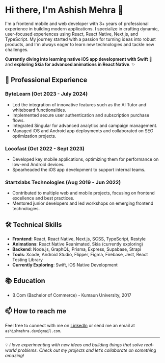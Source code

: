 # Hi there, I'm Ashish Mehra 👋

I'm a frontend mobile and web developer with 3+ years of professional experience in building modern applications. I specialize in crafting dynamic, user-focused experiences using React, React Native, Next.js, and TypeScript. My journey started with a passion for turning ideas into robust products, and I'm always eager to learn new technologies and tackle new challenges.

**Currently diving into learning native iOS app development with Swift** 📱 and **exploring Skia for advanced animations in React Native**. ✨

## 💼 Professional Experience
### ByteLearn (Oct 2023 - July 2024)
- Led the integration of innovative features such as the AI Tutor and whiteboard functionalities.
- Implemented secure user authentication and subscription purchase flows.
- Integrated Singular for advanced analytics and campaign management.
- Managed iOS and Android app deployments and collaborated on SEO optimization projects.

### Locofast (Oct 2022 - Sept 2023)
- Developed key mobile applications, optimizing them for performance on low-end Android devices.
- Spearheaded the iOS app development to support internal teams.

### Startxlabs Technologies (Aug 2019 - Jun 2022)
- Contributed to multiple web and mobile projects, focusing on frontend excellence and best practices.
- Mentored junior developers and led workshops on emerging frontend technologies.


## 🛠️ Technical Skills
- **Frontend**: React, React Native, Next.js, SCSS, TypeScript, Restyle
- **Animations**: React Native Reanimated, Skia (currently exploring)
- **Backend**: Node.js, GraphQL, Prisma, Express, Supabase, Strapi 
- **Tools**: Xcode, Android Studio, Flipper, Figma, Firebase, Jest, React Testing Library
- **Currently Exploring**: Swift, iOS Native Development

## 📚 Education
- B.Com (Bachelor of Commerce) - Kumaun University, 2017

## 📫 How to reach me
Feel free to connect with me on [LinkedIn](https://www.linkedin.com/in/ashishmehra) or send me an email at `ashishmehra.dev@gmail.com`.

---

💡 *I love experimenting with new ideas and building things that solve real-world problems. Check out my projects and let’s collaborate on something amazing!*
